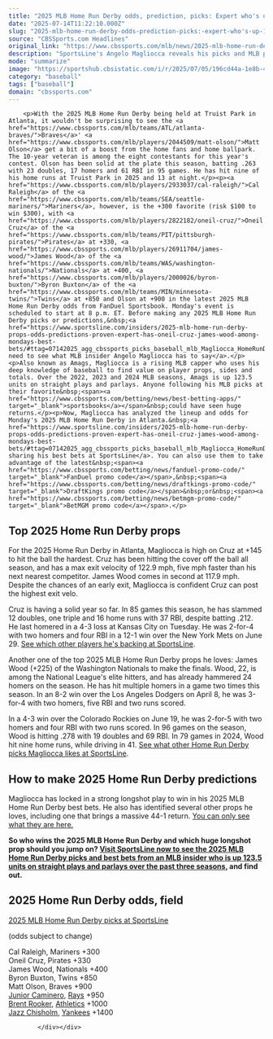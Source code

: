 ```yaml
---
title: "2025 MLB Home Run Derby odds, prediction, picks: Expert who's up 123.5 units likes 44-1 longshot prop"
date: "2025-07-14T11:22:10.000Z"
slug: "2025-mlb-home-run-derby-odds-prediction-picks:-expert-who's-up-123.5-units-likes-44-1-longshot-prop"
source: "CBSSports.com Headlines"
original_link: "https://www.cbssports.com/mlb/news/2025-mlb-home-run-derby-odds-prediction-picks-expert-whos-up-123-5-units-likes-44-1-longshot-prop/"
description: "SportsLine's Angelo Magliocca reveals his picks and MLB props for 2025 Home Run Derby at Truist Park in Atlanta, where Cal Raleigh, Oneil Cruz and James Wood are the favorites"
mode: "summarize"
image: "https://sportshub.cbsistatic.com/i/r/2025/07/05/196cd44a-1e8b-4664-8297-fa04aa81e4ac/thumbnail/1200x675/281fccb361739ed9a27d0cb12206ae22/james-wood-cbs-3.jpg"
category: "baseball"
tags: ["baseball"]
domain: "cbssports.com"
---
```

<div id="readability-page-1" class="page"><div>
        
        
                            
                
        <p>With the 2025 MLB Home Run Derby being held at Truist Park in Atlanta, it wouldn't be surprising to see the <a href="https://www.cbssports.com/mlb/teams/ATL/atlanta-braves/">Braves</a>' <a href="https://www.cbssports.com/mlb/players/2044509/matt-olson/">Matt Olson</a> get a bit of a boost from the home fans and home ballpark. The 10-year veteran is among the eight contestants for this year's contest. Olson has been solid at the plate this season, batting .263 with 23 doubles, 17 homers and 61 RBI in 95 games. He has hit nine of his home runs at Truist Park in 2025 and 13 at night.</p><p><a href="https://www.cbssports.com/mlb/players/2933037/cal-raleigh/">Cal Raleigh</a> of the <a href="https://www.cbssports.com/mlb/teams/SEA/seattle-mariners/">Mariners</a>, however, is the +300 favorite (risk $100 to win $300), with <a href="https://www.cbssports.com/mlb/players/2822182/oneil-cruz/">Oneil Cruz</a> of the <a href="https://www.cbssports.com/mlb/teams/PIT/pittsburgh-pirates/">Pirates</a> at +330, <a href="https://www.cbssports.com/mlb/players/26911704/james-wood/">James Wood</a> of the <a href="https://www.cbssports.com/mlb/teams/WAS/washington-nationals/">Nationals</a> at +400, <a href="https://www.cbssports.com/mlb/players/2000026/byron-buxton/">Byron Buxton</a> of the <a href="https://www.cbssports.com/mlb/teams/MIN/minnesota-twins/">Twins</a> at +850 and Olson at +900 in the latest 2025 MLB Home Run Derby odds from FanDuel Sportsbook. Monday's event is scheduled to start at 8 p.m. ET. Before making any 2025 MLB Home Run Derby picks or predictions,&nbsp;<a href="https://www.sportsline.com/insiders/2025-mlb-home-run-derby-props-odds-predictions-proven-expert-has-oneil-cruz-james-wood-among-mondays-best-bets/#ttag=07142025_agg_cbssports_picks_baseball_mlb_Magliocca_HomeRunDerby">you need to see what MLB insider Angelo Magliocca has to say</a>.</p><p>Also known as Amags, Magliocca is a rising MLB capper who uses his deep knowledge of baseball to find value on player props, sides and totals. Over the 2022, 2023 and 2024 MLB seasons, Amags is up 123.5 units on straight plays and parlays. Anyone following his MLB picks at their favorite&nbsp;<span><a href="https://www.cbssports.com/betting/news/best-betting-apps/" target="_blank">sportsbooks</a></span>&nbsp;could have seen huge returns.</p><p>Now, Magliocca has analyzed the lineup and odds for Monday's 2025 MLB Home Run Derby in Atlanta.&nbsp;<a href="https://www.sportsline.com/insiders/2025-mlb-home-run-derby-props-odds-predictions-proven-expert-has-oneil-cruz-james-wood-among-mondays-best-bets/#ttag=07142025_agg_cbssports_picks_baseball_mlb_Magliocca_HomeRunDerby">He's sharing his best bets at SportsLine</a>. You can also use them to take advantage of the latest&nbsp;<span><a href="https://www.cbssports.com/betting/news/fanduel-promo-code/" target="_blank">FanDuel promo code</a></span>,&nbsp;<span><a href="https://www.cbssports.com/betting/news/draftkings-promo-code/" target="_blank">DraftKings promo code</a></span>&nbsp;or&nbsp;<span><a href="https://www.cbssports.com/betting/news/betmgm-promo-code/" target="_blank">BetMGM promo code</a></span>.</p>
        

<h2>Top 2025 Home Run Derby props</h2><p>For the 2025 Home Run Derby in Atlanta, Magliocca is high on Cruz at +145 to hit the ball the hardest. Cruz has been hitting the cover off the ball all season, and has a max exit velocity of 122.9 mph, five mph faster than his next nearest competitor. James Wood comes in second at 117.9 mph. Despite the chances of an early exit, Magliocca is confident Cruz can post the highest exit velo.</p><p>Cruz is having a solid year so far. In 85 games this season, he has slammed 12 doubles, one triple and 16 home runs with 37 RBI, despite batting .212. He last homered in a 4-3 loss at Kansas City on Tuesday. He was 2-for-4 with two homers and four RBI in a 12-1 win over the New York Mets on June 29.&nbsp;<a href="https://www.sportsline.com/insiders/2025-mlb-home-run-derby-props-odds-predictions-proven-expert-has-oneil-cruz-james-wood-among-mondays-best-bets/#ttag=07142025_agg_cbssports_picks_baseball_mlb_Magliocca_HomeRunDerby" target="_blank">See which other players he's backing at SportsLine</a>.</p><p>Another one of the top 2025 MLB Home Run Derby props he loves: James Wood (+225) of the Washington Nationals to make the finals. Wood, 22, is among the National League's elite hitters, and has already hammered 24 homers on the season. He has hit multiple homers in a game two times this season. In an 8-2 win over the Los Angeles Dodgers on April 8, he was 3-for-4 with two homers, five RBI and two runs scored. </p>
        

<p>In a 4-3 win over the Colorado Rockies on June 19, he was 2-for-5 with two homers and four RBI with two runs scored. In 96 games on the season, Wood is hitting .278 with 19 doubles and 69 RBI. In 79 games in 2024, Wood hit nine home runs, while driving in 41. <a href="https://www.sportsline.com/insiders/2025-mlb-home-run-derby-props-odds-predictions-proven-expert-has-oneil-cruz-james-wood-among-mondays-best-bets/#ttag=07142025_agg_cbssports_picks_baseball_mlb_Magliocca_HomeRunDerby">See what other Home Run Derby picks Magliocca likes at SportsLine</a>.&nbsp;</p><h2>How to make 2025 Home Run Derby&nbsp;predictions</h2><p>Magliocca has locked in a strong longshot play to win in his 2025 MLB Home Run Derby best bets. He also has identified several other props he loves, including one that brings a massive 44-1 return.&nbsp;<a href="https://www.sportsline.com/insiders/2025-mlb-home-run-derby-props-odds-predictions-proven-expert-has-oneil-cruz-james-wood-among-mondays-best-bets/#ttag=07142025_agg_cbssports_picks_baseball_mlb_Magliocca_HomeRunDerby">You can only see what they are here.</a></p><p><strong>So who wins the 2025 MLB Home Run Derby and which huge longshot prop should you jump on?&nbsp;<a href="https://www.sportsline.com/insiders/2025-mlb-home-run-derby-props-odds-predictions-proven-expert-has-oneil-cruz-james-wood-among-mondays-best-bets/#ttag=07142025_agg_cbssports_picks_baseball_mlb_Magliocca_HomeRunDerby">Visit SportsLine now to see the 2025 MLB Home Run Derby picks and best bets from an MLB insider who is up 123.5 units on straight plays and parlays over the past three seasons,</a> and find out.</strong></p>
        

<h2>2025 Home Run Derby odds, field</h2><p><a href="https://www.sportsline.com/insiders/2025-mlb-home-run-derby-props-odds-predictions-proven-expert-has-oneil-cruz-james-wood-among-mondays-best-bets/#ttag=07142025_agg_cbssports_picks_baseball_mlb_Magliocca_HomeRunDerby">2025 MLB Home Run Derby picks at SportsLine</a></p><p>(odds subject to change)</p><p>Cal Raleigh, Mariners +300<br> Oneil Cruz, Pirates +330<br> James Wood, Nationals +400<br> Byron Buxton, Twins +850<br> Matt Olson, Braves +900<br> <a href="https://www.cbssports.com/mlb/players/28839811/junior-caminero/">Junior Caminero</a>, <a href="https://www.cbssports.com/mlb/teams/TB/tampa-bay-rays/">Rays</a> +950<br> <a href="https://www.cbssports.com/mlb/players/2837434/brent-rooker/">Brent Rooker</a>, <a href="https://www.cbssports.com/mlb/teams/ATH/athletics/">Athletics</a> +1000<br> <a href="https://www.cbssports.com/mlb/players/2507358/jazz-chisholm/">Jazz Chisholm</a>, <a href="https://www.cbssports.com/mlb/teams/NYY/new-york-yankees/">Yankees</a> +1400 &nbsp;</p>


        
            </div></div>